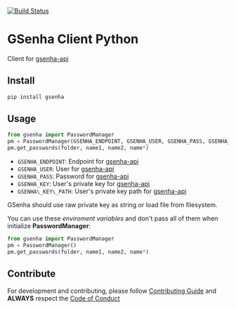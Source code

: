 [![Build Status](https://travis-ci.com/globocom/gsenha-python.svg?branch=master)](https://travis-ci.com/globocom/gsenha-python)

# GSenha Client Python

Client for [gsenha-api](https://github.com/globocom/gsenha-api)

## Install
```bash
pip install gsenha
```

## Usage
```python
from gsenha import PasswordManager
pm = PasswordManager(GSENHA_ENDPOINT, GSENHA_USER, GSENHA_PASS, GSENHA_KEY|GSENHA_KEY_PATH, verify='path_to_your_private_cert')
pm.get_passwords(folder, name1, name2, name*)
```

* `GSENHA_ENDPOINT`: Endpoint for [gsenha-api](https://github.com/globocom/gsenha-api)
* `GSENHA_USER`: User for [gsenha-api](https://github.com/globocom/gsenha-api)
* `GSENHA_PASS`: Password for [gsenha-api](https://github.com/globocom/gsenha-api)
* `GSENHA_KEY`: User's private key for [gsenha-api](https://github.com/globocom/gsenha-api)
* `GSENHA\_KEY\_PATH`: User's private key path for [gsenha-api](https://github.com/globocom/gsenha-api)

GSenha should use raw private key as string or load file from filesystem.

You can use these *enviroment variables* and don't pass all of them when initialize **PasswordManager**:
```python
from gsenha import PasswordManager
pm = PasswordManager()
pm.get_passwords(folder, name1, name2, name*)
```

## Contribute

For development and contributing, please follow [Contributing Guide](https://github.com/globocom/gsenha-python/blob/master/CONTRIBUTING.md) and **ALWAYS** respect the [Code of Conduct](https://github.com/globocom/gsenha-python/blob/master/CODE_OF_CONDUCT.md)
    
